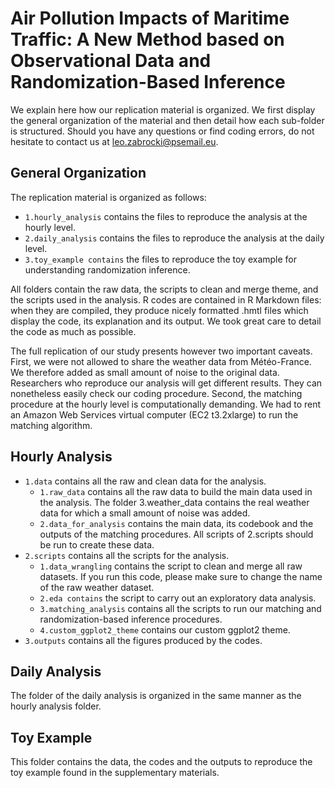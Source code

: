 # Air Pollution Impacts of Maritime Traffic: A New Method based on Observational Data and Randomization-Based Inference

We explain here how our replication material is organized. We first
display the general organization of the material and then detail how each sub-folder
is structured. Should you have any questions or find coding errors, do not hesitate
to contact us at leo.zabrocki@psemail.eu.

## General Organization

The replication material is organized as follows:

* `1.hourly_analysis` contains the files to reproduce the analysis at the hourly
level.
* `2.daily_analysis` contains the files to reproduce the analysis at the daily level.
* `3.toy_example contains` the files to reproduce the toy example for understanding
randomization inference.

All folders contain the raw data, the scripts to clean and merge theme, and the
scripts used in the analysis. R codes are contained in R Markdown files: when they
are compiled, they produce nicely formatted .hmtl files which display the code,
its explanation and its output. We took great care to detail the code as much as
possible.

The full replication of our study presents however two important caveats. First,
we were not allowed to share the weather data from Météo-France. We therefore added as small amount of noise to the original data. Researchers who reproduce
our analysis will get different results. They can nonetheless easily check our coding
procedure. Second, the matching procedure at the hourly level is computationally
demanding. We had to rent an Amazon Web Services virtual computer (EC2
t3.2xlarge) to run the matching algorithm.

## Hourly Analysis
* `1.data` contains all the raw and clean data for the analysis.
    * `1.raw_data` contains all the raw data to build the main data used in the
analysis. The folder 3.weather_data contains the real weather data for
which a small amount of noise was added.
    * `2.data_for_analysis` contains the main data, its codebook and the outputs
of the matching procedures. All scripts of 2.scripts should be run
to create these data.
* `2.scripts` contains all the scripts for the analysis.
    * `1.data_wrangling` contains the script to clean and merge all raw datasets.
If you run this code, please make sure to change the name of the raw
weather dataset.
    * `2.eda contains` the script to carry out an exploratory data analysis.
    * `3.matching_analysis` contains all the scripts to run our matching and
randomization-based inference procedures.
    * `4.custom_ggplot2_theme` contains our custom ggplot2 theme.
* `3.outputs` contains all the figures produced by the codes.

## Daily Analysis

The folder of the daily analysis is organized in the same manner as the hourly analysis
folder.

## Toy Example
This folder contains the data, the codes and the outputs to reproduce the toy example
found in the supplementary materials.
